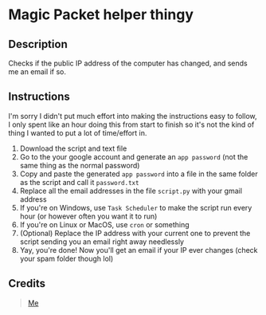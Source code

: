 # Magic Packet helper thingy

## Description

Checks if the public IP address of the computer has changed, and sends me an email if so.

## Instructions

I'm sorry I didn't put much effort into making the instructions easy to follow, I only spent like an hour doing this from start to finish so it's not the kind of thing I wanted to put a lot of time/effort in.

1. Download the script and text file
2. Go to the your google account and generate an `app password` (not the same thing as the normal password)
3. Copy and paste the generated `app password` into a file in the same folder as the script and call it `password.txt`
4. Replace all the email addresses in the file `script.py` with your gmail address
5. If you're on Windows, use `Task Scheduler` to make the script run every hour (or however often you want it to run)
6. If you're on Linux or MacOS, use `cron` or something
7. (Optional) Replace the IP address with your current one to prevent the script sending you an email right away needlessly
8. Yay, you're done! Now you'll get an email if your IP ever changes (check your spam folder though lol)

## Credits

> [Me](https://www.github.com/YoussefWindy "GitHub")
